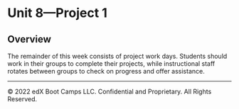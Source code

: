 # Unit 8—Project 1

## Overview

The remainder of this week consists of project work days. Students should work in their groups to complete their projects, while instructional staff rotates between groups to check on progress and offer assistance.

---

© 2022 edX Boot Camps LLC. Confidential and Proprietary. All Rights Reserved.
